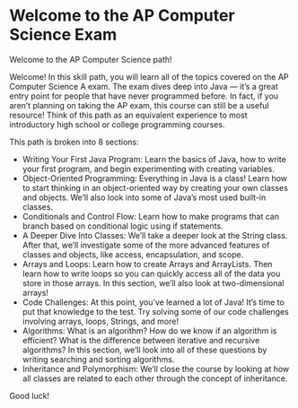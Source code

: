 # Welcome to the AP Computer Science Exam

Welcome to the AP Computer Science path!

Welcome! In this skill path, you will learn all of the topics covered on the AP Computer Science A exam. The exam dives deep into Java — it’s a great entry point for people that have never programmed before. In fact, if you aren’t planning on taking the AP exam, this course can still be a useful resource! Think of this path as an equivalent experience to most introductory high school or college programming courses.

This path is broken into 8 sections:

-   Writing Your First Java Program: Learn the basics of Java, how to write your first program, and begin experimenting with creating variables.
-   Object-Oriented Programming: Everything in Java is a class! Learn how to start thinking in an object-oriented way by creating your own classes and objects. We’ll also look into some of Java’s most used built-in classes.
-   Conditionals and Control Flow: Learn how to make programs that can branch based on conditional logic using if statements.
-   A Deeper Dive Into Classes: We’ll take a deeper look at the String class. After that, we’ll investigate some of the more advanced features of classes and objects, like access, encapsulation, and scope.
-   Arrays and Loops: Learn how to create Arrays and ArrayLists. Then learn how to write loops so you can quickly access all of the data you store in those arrays. In this section, we’ll also look at two-dimensional arrays!
-   Code Challenges: At this point, you’ve learned a lot of Java! It’s time to put that knowledge to the test. Try solving some of our code challenges involving arrays, loops, Strings, and more!
-   Algorithms: What is an algorithm? How do we know if an algorithm is efficient? What is the difference between iterative and recursive algorithms? In this section, we’ll look into all of these questions by writing searching and sorting algorithms.
-   Inheritance and Polymorphism: We’ll close the course by looking at how all classes are related to each other through the concept of inheritance.

Good luck!
